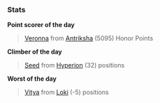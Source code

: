 

### Stats

**Point scorer of the day**
>[Veronna](/#/character/Antriksha/744581) from [Antriksha](/#/ranking/Antriksha)  (5095) Honor Points


**Climber of the day**
>[Seed](/#/character/Hyperion/786946) from [Hyperion](/#/ranking/Hyperion)  (32) positions


**Worst of the day**
>[Vitya](/#/character/Loki/112433) from [Loki](/#/ranking/Loki)  (-5) positions



